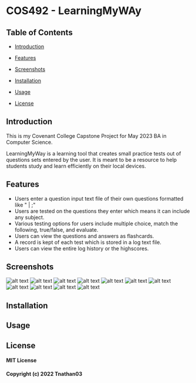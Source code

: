 
# COS492 - LearningMyWAy

## Table of Contents
- [Introduction](https://github.com/Tnathan03/COS492-LearningMyWay-Command_line_learning_tool/edit/main/README.md#Introduction)

- [Features](https://github.com/Tnathan03/COS492-LearningMyWay-Command_line_learning_tool/edit/main/README.md#Features)

- [Screenshots](https://github.com/Tnathan03/COS492-LearningMyWay-Command_line_learning_tool/edit/main/README.md#Screenshots)

- [Installation](https://github.com/Tnathan03/COS492-LearningMyWay-Command_line_learning_tool/edit/main/README.md#Installation)

- [Usage](https://github.com/Tnathan03/COS492-LearningMyWay-Command_line_learning_tool/edit/main/README.md#Usage)

- [License](https://github.com/Tnathan03/COS492-LearningMyWay-Command_line_learning_tool/edit/main/README.md#License)



## Introduction

This is my Covenant College Capstone Project for May 2023 BA in Computer Science.

LearningMyWay is a learning tool that creates small practice tests out of questions sets entered by the user. It is meant to be a resource to help students study and learn efficiently on their local devices.

## Features 
- Users enter a question input text file of their own questions formatted like "<question> | <answer>;"
- Users are tested on the questions they enter which means it can include any subject.
- Various testing options for users include multiple choice, match the following, true/false, and evaluate.
- Users can view the questions and answers as flashcards.
- A record is kept of each test which is stored in a log text file.
- Users can view the entire log history or the highscores.


## Screenshots
![alt text](https://github.com/Tnathan03/COS492-LearningMyWay-Command_line_learning_tool/blob/11fe0bc94ebc1124535ceff28bff8103a07fcd6b/Screenshot/Screenshot%20(154).png)
![alt text](https://github.com/Tnathan03/COS492-LearningMyWay-Command_line_learning_tool/blob/11fe0bc94ebc1124535ceff28bff8103a07fcd6b/Screenshot/Screenshot%20(155).png)
![alt text](https://github.com/Tnathan03/COS492-LearningMyWay-Command_line_learning_tool/blob/11fe0bc94ebc1124535ceff28bff8103a07fcd6b/Screenshot/Screenshot%20(156).png)
![alt text](https://github.com/Tnathan03/COS492-LearningMyWay-Command_line_learning_tool/blob/11fe0bc94ebc1124535ceff28bff8103a07fcd6b/Screenshot/Screenshot%20(157).png)
![alt text](https://github.com/Tnathan03/COS492-LearningMyWay-Command_line_learning_tool/blob/11fe0bc94ebc1124535ceff28bff8103a07fcd6b/Screenshot/Screenshot%20(158).png)
![alt text](https://github.com/Tnathan03/COS492-LearningMyWay-Command_line_learning_tool/blob/11fe0bc94ebc1124535ceff28bff8103a07fcd6b/Screenshot/Screenshot%20(161).png)
![alt text](https://github.com/Tnathan03/COS492-LearningMyWay-Command_line_learning_tool/blob/11fe0bc94ebc1124535ceff28bff8103a07fcd6b/Screenshot/Screenshot%20(162).png)
![alt text](https://github.com/Tnathan03/COS492-LearningMyWay-Command_line_learning_tool/blob/11fe0bc94ebc1124535ceff28bff8103a07fcd6b/Screenshot/Screenshot%20(163).png)
![alt text](https://github.com/Tnathan03/COS492-LearningMyWay-Command_line_learning_tool/blob/11fe0bc94ebc1124535ceff28bff8103a07fcd6b/Screenshot/Screenshot%20(164).png)
![alt text](https://github.com/Tnathan03/COS492-LearningMyWay-Command_line_learning_tool/blob/11fe0bc94ebc1124535ceff28bff8103a07fcd6b/Screenshot/Screenshot%20(165).png)
![alt text](https://github.com/Tnathan03/COS492-LearningMyWay-Command_line_learning_tool/blob/11fe0bc94ebc1124535ceff28bff8103a07fcd6b/Screenshot/Screenshot%20(166).png)


## Installation

## Usage

## License
#### MIT License
#### Copyright (c) 2022 Tnathan03
